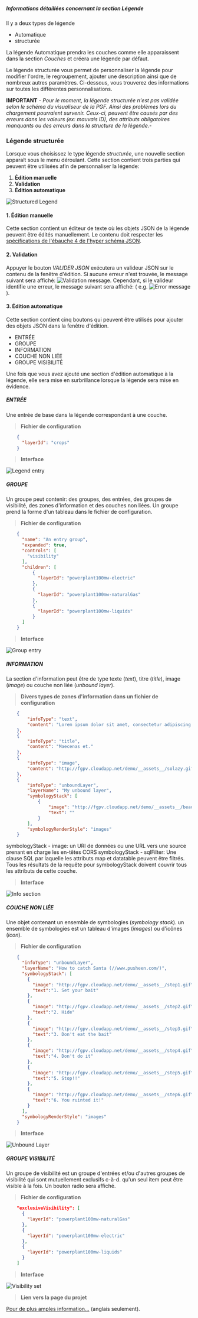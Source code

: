 
##### Informations détaillées concernant la section _Légende_

Il y a deux types de légende

* Automatique
* structurée

La légende Automatique prendra les couches comme elle apparaissent dans la section _Couches_ et créera une légende par défaut.

Le légende structurée vous permet de personnaliser la légende pour modifier l'ordre, le regroupement, ajouter une description ainsi que de nombreux autres paramètres. Ci-dessous, vous trouverez des informations sur toutes les différentes personnalisations.

**IMPORTANT** - _Pour le moment, la légende structurée n'est pas validée selon le schéma du visualiseur de la PGF. Ainsi des problèmes lors du chargement pourraient survenir. Ceux-ci, peuvent être causés par des erreurs dans les valeurs (ex: mauvais ID), des attributs obligatoires manquants ou des erreurs dans la structure de la légende._-

### Légende structurée

Lorsque vous choisissez le type légende _structurée_, une nouvelle section apparaît sous le menu déroulant. Cette section contient trois parties qui peuvent être utilisées afin de personnaliser la légende:

1. **Édition manuelle**
2. **Validation**
3. **Édition automatique**

![Structured Legend](./help/images/structLegendSectionsFR.png)

#### 1. Édition manuelle

Cette section contient un éditeur de texte où les objets JSON de la légende peuvent être édités manuellement. Le contenu doit respecter les <a href="http://json-schema.org/specification-links.html#draft-4" target="_blank">spécifications de l'ébauche 4 de l'hyper schéma JSON</a>.

#### 2. Validation

Appuyer le bouton _VALIDER JSON_ exécutera un valideur JSON sur le contenu de la fenêtre d'édition. Si aucune erreur n'est trouvée, le message suivant sera affiché: ![Validation message](./help/images/messLegendValidationFR.png). Cependant, si le valideur identifie une erreur, le message suivant sera affiché: ( e.g. ![Error message](./help/images/messLegendErrorValidation.png) ).

#### 3. Édition automatique

Cette section contient cinq boutons qui peuvent être utilisés pour ajouter des objets JSON dans la fenêtre d'édition.

* ENTRÉE
* GROUPE
* INFORMATION
* COUCHE NON LIÉE
* GROUPE VISIBILITÉ

Une fois que vous avez ajouté une section d'édition automatique à la légende, elle sera mise en surbrillance lorsque la légende sera mise en évidence.

##### ENTRÉE

Une entrée de base dans la légende correspondant à une couche.

> **Fichier de configuration**

```json
    {
      "layerId": "crops"
    }
```

> **Interface**

![Legend entry](./help/images/legendEntry.png)

##### GROUPE

Un groupe peut contenir: des groupes, des entrées, des groupes de visibilité, des zones d'information et des couches non liées. Un groupe prend la forme d'un tableau dans le fichier de configuration.

> **Fichier de configuration**

```json
    {
      "name": "An entry group",
      "expanded": true,
      "controls": [
        "visibility"
      ],
      "children": [
          {
            "layerId": "powerplant100mw-electric"
          },
          {
            "layerId": "powerplant100mw-naturalGas"
          },
          {
            "layerId": "powerplant100mw-liquids"
          }
      ]
    }
```

> **Interface**

![Group entry](./help/images/legendEntryGroup.png)

##### INFORMATION

La section d'information peut être de type texte (_text_), titre (_title_), image (_image_) ou couche non liée (_unbound layer_).

> **Divers types de zones d'information dans un fichier de configuration**

```json
    {
        "infoType": "text",
        "content": "Lorem ipsum dolor sit amet, consectetur adipiscing elit. Morbi mauris augumattis at nunc et, pharetra feugiat ex. Maecenas et."
    },
    {
        "infoType": "title",
        "content": "Maecenas et."
    },
    {
        "infoType": "image",
        "content": "http://fgpv.cloudapp.net/demo/__assets__/solazy.gif"
    },
    {
        "infoType": "unboundLayer",
        "layerName": "My unbound layer",
        "symbologyStack": [
            {
                "image": "http://fgpv.cloudapp.net/demo/__assets__/beautiful.png",
                "text": ""
            }
        ],
        "symbologyRenderStyle": "images"
    }
```

symbologyStack - image: un URI de données ou une URL vers une source prenant en charge les en-têtes CORS
symbologyStack - sqlFilter: Une clause SQL par laquelle les attributs map et datatable peuvent être filtrés. Tous les résultats de la requête pour symbologyStack doivent couvrir tous les attributs de cette couche.

> **Interface**

![Info section](./help/images/legendInfoSection.gif)

##### COUCHE NON LIÉE

Une objet contenant un ensemble de symbologies (_symbology stack_). un ensemble de symbologies est un tableau d'images (_images_) ou d'icônes (_icon_).

> **Fichier de configuration**

```json
    {
      "infoType": "unboundLayer",
      "layerName": "How to catch Santa (//www.pusheen.com/)",
      "symbologyStack": [
        {
          "image": "http://fgpv.cloudapp.net/demo/__assets__/step1.gif",
          "text":"1. Set your bait"
        },
        {
          "image": "http://fgpv.cloudapp.net/demo/__assets__/step2.gif",
          "text":"2. Hide"
        },
        {
          "image": "http://fgpv.cloudapp.net/demo/__assets__/step3.gif",
          "text":"3. Don't eat the bait"
        },
        {
          "image": "http://fgpv.cloudapp.net/demo/__assets__/step4.gif",
          "text":"4. Don't do it"
        },
        {
          "image": "http://fgpv.cloudapp.net/demo/__assets__/step5.gif",
          "text":"5. Stop!!"
        },
        {
          "image": "http://fgpv.cloudapp.net/demo/__assets__/step6.gif",
          "text":"6. You ruinted it!"
        }
      ],
      "symbologyRenderStyle": "images"
    }
```

> **Interface**

![Unbound Layer](./help/images/legendUnboundLayer.gif)

##### GROUPE VISIBILITÉ

Un groupe de visibilité est un groupe d'entrées et/ou d'autres groupes de visibilité qui sont mutuellement exclusifs c-à-d. qu'un seul item peut être visible à la fois. Un bouton radio sera affiché.

> **Fichier de configuration**

```json
    "exclusiveVisibility": [
      {
        "layerId": "powerplant100mw-naturalGas"
      },
      {
        "layerId": "powerplant100mw-electric"
      },
      {
        "layerId": "powerplant100mw-liquids"
      }
    ]
```

> **Interface**

![Visibility set](./help/images/legendVisibilitySet.png)

> **Lien vers la page du projet**

<a href="http://fgpv-vpgf.github.io/fgpv-vpgf/v3.2.0/#/mapauthor/intro?id=_1-structured" target="_blank">Pour de plus amples information...</a> (anglais seulement).